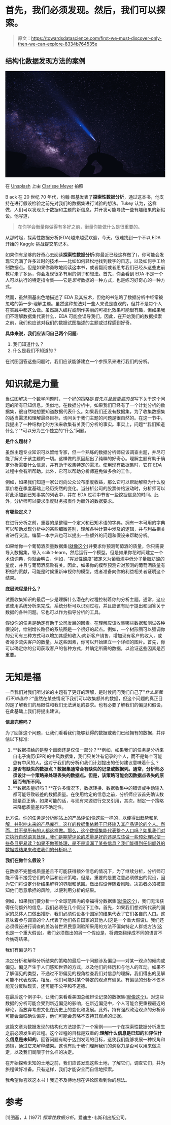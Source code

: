 # 首先，我们必须发现。然后，我们可以探索。

> 原文：<https://towardsdatascience.com/first-we-must-discover-only-then-we-can-explore-8334b764535e>

## 结构化数据发现方法的案例

![](img/9a76b3adb8fe842f74de759fc056da11.png)

在 [Unsplash](https://unsplash.com?utm_source=medium&utm_medium=referral) 上由 [Clarisse Meyer](https://unsplash.com/@clarissemeyer?utm_source=medium&utm_medium=referral) 拍照

B ack 在 20 世纪 70 年代，约翰·图基发表了**探索性数据分析**，通过这本书，他支持在进行假设检验之前先对我们的数据集进行试验的想法。Tukey 认为，这样做，人们可以发现关于数据和主题的新信息，并开发可能导致一些有趣结果的新假设。他写道，

> 在你学会衡量你做得有多好之前，衡量你能做什么是很重要的。

从那时起，探索性数据分析(EDA)越来越受欢迎，今天，很难找到一个不以 EDA 开始的 Kaggle 挑战提交笔记本。

如果你有足够的好奇心去阅读**探索性数据分析**(你最近已经这样做了)，你可能会发现它充满了许多过时的技术——比如如何轻松地找到数字的日志，以及如何手工绘制数据点。但是如果你勇敢地阅读这本书，或者翻阅或者思考我们已经从这些史前教程走了多远，你会发现很多有用的例子和想法。首先，你会看到 EDA 不是一个人可以执行的特定指令集——它是*思考*数据的一种方式，也是练习好奇心的一种方式。

然而，虽然图基出色地描述了 EDA 及其技术，但他的书忽略了数据分析中经常被忽略的第一步:理解主题。虽然这种想法对一些人来说是直观的，但并不是每个人在实践中都这么做。虽然跳入编程或制作美丽的可视化效果可能很有趣，但如果我们不理解数据集代表什么，EDA 可能会误导我们。因此，在开始我们的数据探索之前，我们也应该对我们的数据试图描述的主题或过程感到好奇。

**具体来说，我们应该问自己两个问题:**

1.  我们知道什么？
2.  什么是我们不知道的？

在试图回答这些问题时，我们应该能够建立一个参照系来进行我们的分析。

# 知识就是力量

当试图解决一个数学问题时，一个好的策略是*首先并且最重要的是*写下关于这个问题的所有已知信息。类似地，在数据分析中，如果我们已经有了一个计划分析的数据集，很自然地想要知道数据代表什么。如果我们还没有数据集，为了收集数据集的适当需求和理解最终目标，询问关于我们主题的问题是很自然的。在这一节中，我提出了一种结构化的方法来收集有关我们分析的事实。事实上，问题*“我们知道什么？”*可以分为三个独立的“什么”问题。

**是什么题材？**

虽然主题专业知识可以留给专家，但一个熟练的数据分析师应该调查主题，并尽可能了解关于该主题的一切。这样做的原因超出了纯粹的好奇心。理解主题有助于确定分析需要什么信息，并有助于收集特定的需求。使用现有数据集时，它在 EDA 过程中会有所帮助。此外，它可以帮助分析师避免做多余的工作。

例如，如果我们知道一家公司向公众公布季度收益，那么它可以帮助解释为什么股票价格在季度基础上经历突然的变化。当分析公司的股票价格波动时，分析师可以将此添加到已知事实的列表中，并在 EDA 过程中节省一些挖掘信息的时间。此外，分析师可以要求季度财务报表作为额外的数据要求。

**有哪些定义？**

在进行分析之前，重要的是整理一个定义和已知术语的字典。拥有一本可用的字典可以帮助发现分析中的某些细微差别，理解各种计算中涉及的逻辑，并与利益相关者进行交流。编纂一本字典也可以提出一些额外的问题和假设来帮助分析。

如果给你一个葡萄酒质量数据集([就像这个](https://www.kaggle.com/datasets/yasserh/wine-quality-dataset))并要求你预测葡萄酒的质量，你只需要导入数据集，导入 scikit-learn，然后运行一个模型。但是如果你花时间建立一个术语词典，你就会明白，例如，“挥发性酸度”被定义为葡萄酒中低分子量脂肪酸的量度，并且与葡萄酒腐败有关。因此，如果你的模型预测它对预测的葡萄酒质量有积极的贡献，可能是时候重新审视你的模型，或者准备向你的利益相关者证明这个结果。

**底层流程是什么？**

试图收集知识的最后一步是理解什么潜在的过程控制着你的分析主题。通常，这应该使用系统分析来完成，系统分析可以识别过程，并且应该有助于提出和回答关于数据的各种问题。它也可以作为指导分析的工具。

假设你的任务是确定有助于公司发展的因素。在理解应该收集哪些数据和测试各种假设时，绘制增长路径的系统图是一个很好的起点。例如，一个树形图可以强调你的公司有三种方式可以增加其感知收入:向新客户销售，增加现有客户的收入，或者减少流失客户的数量。从这些因素，你可以开始建立一个详细的图片。首先，你可以确定你的公司获取客户的各种方式，并确定所需的数据，以验证这些因素是否重要。

# 无知是福

一旦我们对我们所讨论的主题有了更好的理解，是时候问问我们自己了"*什么是我们不知道的？*“虽然在某些情况下我们可以收集额外的数据，但这个问题的真正目的是了解我们的局限性和我们无法满足的要求。也有必要了解我们的偏见和假设，在此基础上我们将提出建议。

**信息完整吗？**

为了回答这个问题，让我们看看我们能够获得的数据或我们已经拥有的数据，并评估以下标准:

1.  **数据描绘的是整个画面还是仅仅一部分？**例如，如果我们的任务是分析来自电子病历(EPR)的中风数据集，我们只关注有记录的个人，而不是每个可能患有中风的人。这对于我们的分析和我们计划提出的任何建议意味着什么？
2.  **是否有缺失的数据点？数据集通常会有缺失的记录或数据列。通常，分析师必须设计一个策略来处理丢失的数据点。但是，该策略可能会因数据点丢失的原因而有所不同。**
3.  **数据质量好吗？**在许多情况下，数据转换、数据收集中的错误或手动输入都可能导致较差的数据质量。在使用给定的信息之前，分析师应该首先确认数据是否正确，如果可能的话，与现有来源进行交叉引用，其次，制定一个策略来降低质量差和不确定性。

比方说，你的任务是分析网站上的产品评论(像这些一样的[，以便得出趋势和见解，并影响未来的产品库存。这样的数据集依赖于已经输入其产品评论的个人。然而，并不是所有的人都这样做。那么，这个数据集能代表整个人口吗？如果我们对它执行自然语言处理，我们是期望评论的质量是好的还是应该做一些预处理以使一些条目更易读？如果不做预处理，是不是遗漏了某些信息？我们能得到任何额外的数据或结果来改进我们的分析吗？](https://www.kaggle.com/datasets/linzey/amazon-echo-dot-2-reviews)

**我们在做什么假设？**

在数据不完整或质量差且不可能获得额外信息的情况下，为了继续分析，分析师可能不得不接受它们的命运和设计策略。但是，重要的是要注意必须做出的假设，因为它们将设定分析结果解释的界限和范围。做出假设伴随着风险，决策者必须被告知他们愿意承担的风险，以便利用分析的结果。

例如，如果我们要分析一个全球范围内的幸福得分数据集([就像这个](https://www.kaggle.com/datasets/mathurinache/world-happiness-report))，我们无法获得任何额外的信息，我们必须在几个假设下工作。首先，如果我们想对所代表的国家的总体人口做出推断，我们必须假设各个国家的结果代表了它们各自的人口。这意味着参与调查的个人代表了他们各自国家的其他人(这是一个重大假设)。我们还必须假设进行调查的盖洛普世界民意测验所采用的方法不偏向特定人群或方法(这也是一个重大假设)。我们必须做出的另一个假设是，将调查翻译成不同的语言不会妨碍结果。

我们有偏见吗？

决定分析和解释分析结果的策略的最后一个问题涉及偏见——对某一观点的倾向或偏见。偏见产生于人们感知世界的方式，以及他们的经历和与他人的互动。如果不了解偏见的类型，不通过不带偏见的视角检查我们对信息的理解，我们得出的见解可能不代表现实。相反，他们可能对某个特定的观点有偏见。有偏见的分析不仅不能充分反映现实，还可能不公平和不道德。

在最后这个例子中，让我们来看看美国总统辩论记录的数据集([就像这个](https://www.kaggle.com/datasets/arenagrenade/us-presidential-debate-transcripts-19602020))。对这些数据的分析可能会受到新近偏见的影响，在新近偏见中，个人可能会更重视最近的辩论，而放弃考虑文化在历史上的变化和发展。此外，持有强烈政治观点的分析师可能会面临确认偏差，他们可能会忽略不支持其观点的证据。

这篇文章为数据发现的结构化方法提供了一个案例——一个在探索性数据分析发生之前必须发生的过程。这个过程的目标是双重的:**理解什么信息是已知的**和**评估什么信息是未知的**。回答问题有助于达到发现的目标，这使我们能够发展一种视角和透镜，通过它来解释结果。这也有助于我们理解我们的洞察力是否可以用来做决定，以及我们局限于什么样的决定。

在开始探索未知的土地之前，我们应该发现这些土地，了解它们，调查它们，并为旅程做好准备。只有这样，我们才能安全而自信地探索。

我希望你喜欢这本书！我迫不及待地想在评论区看到你的想法。

# 参考

[1]图基，J. (1977) *探索性数据分析*。爱迪生-韦斯利出版公司。